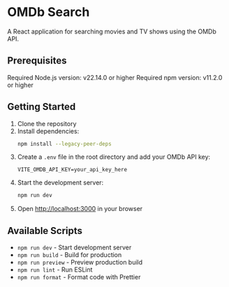 # OMDb Search

A React application for searching movies and TV shows using the OMDb API.

## Prerequisites

Required Node.js version: v22.14.0 or higher
Required npm version: v11.2.0 or higher

## Getting Started

1. Clone the repository
2. Install dependencies:
   ```bash
   npm install --legacy-peer-deps
   ```
3. Create a `.env` file in the root directory and add your OMDb API key:
   ```
   VITE_OMDB_API_KEY=your_api_key_here
   ```
4. Start the development server:
   ```bash
   npm run dev
   ```
5. Open [http://localhost:3000](http://localhost:3000) in your browser

## Available Scripts

- `npm run dev` - Start development server
- `npm run build` - Build for production
- `npm run preview` - Preview production build
- `npm run lint` - Run ESLint
- `npm run format` - Format code with Prettier
